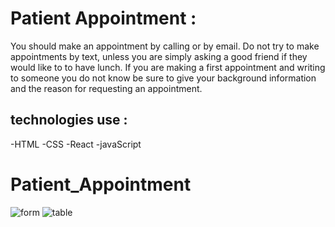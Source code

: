 # Patient Appointment :
You should make an appointment by calling or by email. Do not try to make appointments by text, unless you are simply asking a good friend if they would like to to have lunch. If you are making a first appointment and writing to someone you do not know be sure to give your background information and the reason for requesting an appointment.

## technologies use :
-HTML
-CSS
-React
-javaScript

# Patient_Appointment

![form](https://i.ibb.co/nj0YYyb/Web-capture-22-1-2024-161411-localhost.jpg)
![table](https://i.ibb.co/ZxGgfbB/Web-capture-22-1-2024-161519-localhost.jpg)
